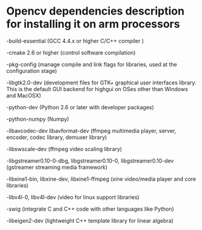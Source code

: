 # Opencv dependencies description for installing it on arm processors
-build-essential (GCC 4.4.x or higher C/C++ compiler )

-cmake 2.6 or higher (control software compilation)

-pkg-config (manage compile and link flags for libraries, used at the configuration stage)

-libgtk2.0-dev (development files for GTK+ graphical user interfaces library. This is the default GUI backend for highgui on OSes other than Windows and MacOSX)

-python-dev (Python 2.6 or later with developer packages)

-python-numpy (Numpy)

-libavcodec-dev libavformat-dev (ffmpeg multimedia player, server, encoder, codec library, demuxer library)

-libswscale-dev (ffmpeg video scaling library)

-libgstreamer0.10-0-dbg, libgstreamer0.10-0, libgstreamer0.10-dev (gstreamer streaming media framework)

-libxine1-bin, libxine-dev, libxine1-ffmpeg (xine video/media player and core libraries)

-libv4l-0, libv4l-dev (video for linux support libraries)

-swig (integrate C and C++ code with other languages like Python)

-libeigen2-dev (lightweight C++ template library for linear algebra)
